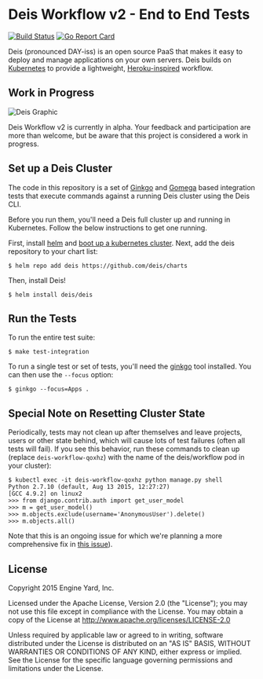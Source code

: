 # Deis Workflow v2 - End to End Tests

[![Build Status](https://travis-ci.org/deis/workflow-e2e.svg?branch=master)](https://travis-ci.org/deis/workflow-e2e) [![Go Report Card](http://goreportcard.com/badge/deis/workflow-e2e)](http://goreportcard.com/report/deis/workflow-e2e)

Deis (pronounced DAY-iss) is an open source PaaS that makes it easy to deploy and manage
applications on your own servers. Deis builds on [Kubernetes](http://kubernetes.io/) to provide
a lightweight, [Heroku-inspired](http://heroku.com) workflow.

## Work in Progress

![Deis Graphic](https://s3-us-west-2.amazonaws.com/get-deis/deis-graphic-small.png)

Deis Workflow v2 is currently in alpha. Your feedback and participation are more than welcome, but be
aware that this project is considered a work in progress.

## Set up a Deis Cluster

The code in this repository is a set of [Ginkgo](http://onsi.github.io/ginkgo) and [Gomega](http://onsi.github.io/gomega) based integration tests that execute commands against a running Deis cluster using the Deis CLI.

Before you run them, you'll need a Deis full cluster up and running in Kubernetes. Follow the below instructions to get one running.

First, install [helm](http://helm.sh) and [boot up a kubernetes cluster][install-k8s]. Next, add the
deis repository to your chart list:

```console
$ helm repo add deis https://github.com/deis/charts
```

Then, install Deis!

```console
$ helm install deis/deis
```

## Run the Tests

To run the entire test suite:

```console
$ make test-integration
```

To run a single test or set of tests, you'll need the [ginkgo](https://github.com/onsi/ginkgo) tool installed. You can then use the `--focus` option:

```console
$ ginkgo --focus=Apps .
```

## Special Note on Resetting Cluster State

Periodically, tests may not clean up after themselves and leave projects, users or other state behind, which will cause lots of test failures (often all tests will fail). If you see this behavior, run these commands to clean up (replace `deis-workflow-qoxhz`) with the name of the deis/workflow pod in your cluster):

```console
$ kubectl exec -it deis-workflow-qoxhz python manage.py shell
Python 2.7.10 (default, Aug 13 2015, 12:27:27)
[GCC 4.9.2] on linux2
>>> from django.contrib.auth import get_user_model
>>> m = get_user_model()
>>> m.objects.exclude(username='AnonymousUser').delete()
>>> m.objects.all()                                     
```

Note that this is an ongoing issue for which we're planning a more comprehensive fix in [this issue](https://github.com/deis/workflow-e2e/issues/12)).

## License

Copyright 2015 Engine Yard, Inc.

Licensed under the Apache License, Version 2.0 (the "License"); you may not use this file except in compliance with the License. You may obtain a copy of the License at <http://www.apache.org/licenses/LICENSE-2.0>

Unless required by applicable law or agreed to in writing, software distributed under the License is distributed on an "AS IS" BASIS, WITHOUT WARRANTIES OR CONDITIONS OF ANY KIND, either express or implied. See the License for the specific language governing permissions and limitations under the License.


[install-k8s]: http://kubernetes.io/gettingstarted/

